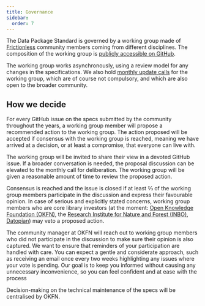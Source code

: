 ```yaml
---
title: Governance
sidebar:
  order: 7
---
```


The Data Package Standard is governed by a working group made of [Frictionless](https://frictionlessdata.io/) community members coming from different disciplines. The composition of the working group is [publicly accessible on GitHub](https://github.com/orgs/frictionlessdata/teams/data-package-working-group/members?query=).

The working group works asynchronously, using a review model for any changes in the specifications. We also hold [monthly update calls](https://forms.gle/UEqGnYKESqqw1LeW7) for the working group, which are of course not compulsory, and which are also open to the broader community. 

## How we decide

For every GitHub issue on the specs submitted by the community throughout the years, a working group member will propose a recommended action to the working group. The action proposed will be accepted if consensus with the working group is reached, meaning we have arrived at a decision, or at least a compromise, that everyone can live with.

The working group will be invited to share their view in a devoted GitHub issue. If a broader conversation is needed, the proposal discussion can be elevated to the monthly call for deliberation. The working group will be given a reasonable amount of time to review the proposed action.

Consensus is reached and the issue is closed if at least ⅔ of the working group members participate in the discussion and express their favourable opinion. In case of serious and explicitly stated concerns, working group members who are core library investors (at the moment: [Open Knowledge Foundation (OKFN)](https://okfn.org/), the [Research Institute for Nature and Forest (INBO)](https://www.vlaanderen.be/inbo/en-gb/homepage/), [Datopian](https://www.datopian.com/)) may veto a proposed action.

The community manager at OKFN will reach out to working group members who did not participate in the discussion to make sure their opinion is also captured. We want to ensure that reminders of your participation are handled with care. You can expect a gentle and considerate approach, such as receiving an email once every two weeks highlighting any issues where your vote is pending. Our goal is to keep you informed without causing any unnecessary inconvenience, so you can feel confident and at ease with the process

Decision-making on the technical maintenance of the specs will be centralised by OKFN.
